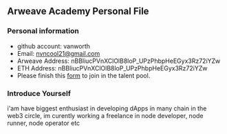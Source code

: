 ## Arweave Academy Personal File

### Personal information

- github account: vanworth
- Email: nvncool21@gmail.com
- Arweave Address: nBBliucPVnXClOlB8loP_UPzPhbpHeEGyx3Rz72iYZw
- ETH Address: nBBliucPVnXClOlB8loP_UPzPhbpHeEGyx3Rz72iYZw
- Please finish this [form](https://docs.google.com/forms/d/e/1FAIpQLSfWA5fIIcBgmRppm3jNz5vmf9Mai_QMVil-2pO4r7YKn_Zhtw/viewform?usp=sf_link) to join in the talent pool.

### Introduce Yourself
 i'am have biggest enthusiast in developing dApps in many chain in the web3 circle, im curently working a freelance in node developer, node runner, node operator etc